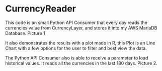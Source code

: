 # CurrencyReader
This code is an small Python API Consumer that every day reads the currencies value from CurrencyLayer, and stores it into my AWS MariaDB Database. Picture 1

It also demonstrates the results with a plot made in R, this Plot is an Line Chart with a few options for the user to filter and best view the data.

The Python API Consumer also is able to receive a parameter to load historical values. It reads all the currencies in the last 180 days. Picture 2.
